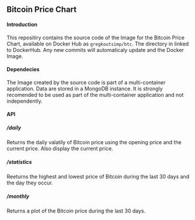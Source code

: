## Bitcoin Price Chart

#### Introduction 

This repositiry contains the source code of the Image for the Bitcoin Price Chart, available on Docker Hub as `gregkoutsimp/btc`.
The directory in linked to DockerHub. Any new commits will automaticaly update and the Docker Image.

#### Dependecies 

The Image created by the source code is part of a multi-container application. 
Data are stored in a MongoDB instance. 
It is strongly recomended to be used as part of the multi-container application and not independently.


#### API

##### /daily
Returns the daily valatily of Bitcoin price using the opening price and the current price. Also display the current price.

##### /statistics 
Reeturns the highest and lowest price of Bitcoin during the last 30 days and the day they occur.

##### /monthly 
Returns a plot of the Bitcoin price during the last 30 days.














